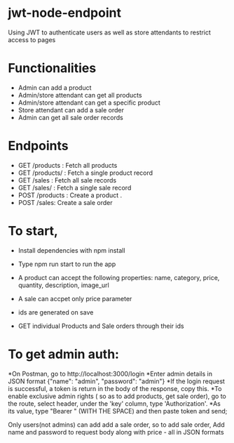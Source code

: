 # jwt-node-endpoint
Using JWT to authenticate users as well as store attendants to restrict access to pages


# Functionalities
* Admin can add a product
* Admin/store attendant can get all products
* Admin/store attendant can get a specific product
* Store attendant can add a sale order
* Admin can get all sale order records

# Endpoints
* GET /products  :  Fetch all products
* GET /products/<productId> :  Fetch a single product record
* GET /sales :  Fetch all sale records
* GET /sales/<saleId> : Fetch a single sale record
* POST /products : Create a product .
* POST /sales:   Create a sale order

# To start, 
* Install dependencies with npm install
* Type npm run start to run the app

* A product can accept the following properties: name, category, price, quantity, description, image_url
* A sale can accpet only price parameter
* ids are generated on save
* GET individual Products and Sale orders through their ids

# To get admin auth:
*On Postman, go to http://localhost:3000/login 
*Enter admin details in JSON format {"name": "admin", "password": "admin"}
*If the login request is successful, a token is return in the body of the response, copy this.
*To enable exclusive admin rights ( so as to add products, get sale order), go to the route, select header, 
under the 'key' column, type 'Authorization'. 
*As its value, type "Bearer " (WITH THE SPACE) and then paste token and send;

Only users(not admins) can add add a sale order, so to add sale order, Add name and password to request body along with price - all in JSON formats
